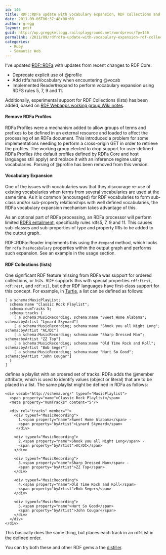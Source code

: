 ```yaml
---
id: 146
title: RDF::RDFa update with vocabulary expansion, RDF collections and more
date: 2011-09-06T06:37:48+00:00
author: gregg
layout: post
guid: http://wp.greggkellogg.railsplayground.net/wordpress/?p=146
permalink: /2011/09/rdfrdfa-update-with-vocabulary-expansion-rdf-collections-and-more/
categories:
  - Ruby
  - Semantic Web
---
```

I&#8217;ve updated [RDF::RDFa](http://rubygems.org/gems/rdf-rdfa) with updates from recent changes to RDF Core:

  * Deprecate explicit use of @profile
  * Add rdfa:hasVocabulary when encountering @vocab
  * Implemented Reader#expand to perform vocabulary expansion using RDFS rules 5, 7, 9 and 11.

Additionally, experimental support for RDF Collections (lists) has been added, based on [RDF Webapps working group Wiki notes](http://www.w3.org/2010/02/rdfa/wiki/Lists).

#### Remove RDFa Profiles

RDFa Profiles were a mechanism added to allow groups of terms and prefixes to be defined in an external resource and loaded to affect the processing of an RDFa document. This introduced a problem for some implementations needing to perform a cross-origin GET in order to retrieve the profiles. The working group elected to drop support for user-defined RDFa Profiles (the default profiles defined by RDFa Core and host languages still apply) and replace it with an inference regime using vocabularies. Parsing of @profile has been removed from this version.

#### Vocabulary Expansion

One of the issues with vocabularies was that they discourage re-use of existing vocabularies when terms from several vocabularies are used at the same time. As it is common (encouraged) for RDF vocabularies to form sub-class and/or sub-property relationships with well defined vocabularies, the RDFa vocabulary expansion mechanism takes advantage of this.

As an optional part of RDFa processing, an RDFa processor will perform limited [RDFS entailment](http://www.w3.org/TR/rdf-mt/#rules), specifically rules rdfs5, 7, 9 and 11. This causes sub-classes and sub-properties of type and property IRIs to be added to the output graph.

RDF::RDFa::Reader implements this using the `#expand` method, which looks for `rdfa:hasVocabulary` properties within the output graph and performs such expansion. See an example in the usage section.

#### RDF Collections (lists)

One significant RDF feature missing from RDFa was support for ordered collections, or lists. RDF supports this with special properties `rdf:first`, `rdf:rest`, and `rdf:nil`, but other RDF languages have first-class support for this concept. For example, in [Turtle](http://www.w3.org/TR/2011/WD-turtle-20110809/), a list can be defined as follows:

    [ a schema:MusicPlayList;
      schema:name "Classic Rock Playlist";
      schema:numTracks 5;
      schema:tracks (
        [ a schema:MusicRecording; schema:name "Sweet Home Alabama";       schema:byArtist "Lynard Skynard"]
        [ a schema:MusicRecording; schema:name "Shook you all Night Long"; schema:byArtist "AC/DC"]
        [ a schema:MusicRecording; schema:name "Sharp Dressed Man";        schema:byArtist "ZZ Top"]
        [ a schema:MusicRecording; schema:name "Old Time Rock and Roll";   schema:byArtist "Bob Seger"]
        [ a schema:MusicRecording; schema:name "Hurt So Good";             schema:byArtist "John Cougar"]
      )
    ]
    

defines a playlist with an ordered set of tracks. RDFa adds the @member attribute, which is used to identify values (object or literal) that are to be placed in a list. The same playlist might be defined in RDFa as follows:

    <div vocab="http://schema.org/" typeof="MusicPlaylist">
      <span property="name">Classic Rock Playlist</span>
      <meta property="numTracks" content="5"/>
    
      <div rel="tracks" member="">
        <div typeof="MusicRecording">
          1.<span property="name">Sweet Home Alabama</span> -
          <span property="byArtist">Lynard Skynard</span>
         </div>
    
        <div typeof="MusicRecording">
          2.<span property="name">Shook you all Night Long</span> -
          <span property="byArtist">AC/DC</span>
        </div>
    
        <div typeof="MusicRecording">
          3.<span property="name">Sharp Dressed Man</span> -
          <span property="byArtist">ZZ Top</span>
        </div>
    
        <div typeof="MusicRecording">
          4.<span property="name">Old Time Rock and Roll</span>
          <span property="byArtist">Bob Seger</span>
        </div>
    
        <div typeof="MusicRecording">
          5.<span property="name">Hurt So Good</span>
          <span property="byArtist">John Cougar</span>
        </div>
      </div>
    </div>
    

This basically does the same thing, but places each track in an rdf:List in the defined order.

You can try both these and other RDF gems a the [distiller](http://rdf.greggkellogg.net/distiller/).